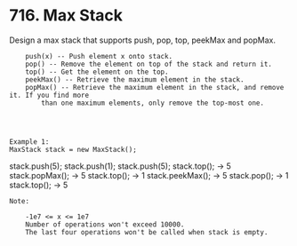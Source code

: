 # 716. Max Stack

Design a max stack that supports push, pop, top, peekMax and popMax.

    
    
        push(x) -- Push element x onto stack.
        pop() -- Remove the element on top of the stack and return it.
        top() -- Get the element on the top.
        peekMax() -- Retrieve the maximum element in the stack.
        popMax() -- Retrieve the maximum element in the stack, and remove it. If you find more
            than one maximum elements, only remove the top-most one.
        
    
    

    Example 1:
    MaxStack stack = new MaxStack();
stack.push(5);
stack.push(1);
stack.push(5);
stack.top(); -> 5
stack.popMax(); -> 5
stack.top(); -> 1
stack.peekMax(); -> 5
stack.pop(); -> 1
stack.top(); -> 5

    

    Note:
    
        -1e7 <= x <= 1e7
        Number of operations won't exceed 10000.
        The last four operations won't be called when stack is empty.